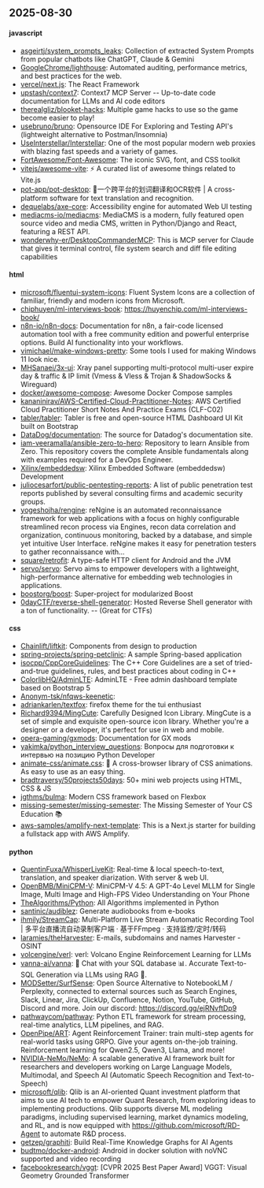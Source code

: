 ## 2025-08-30

#### javascript
* [asgeirtj/system_prompts_leaks](https://github.com/asgeirtj/system_prompts_leaks): Collection of extracted System Prompts from popular chatbots like ChatGPT, Claude & Gemini
* [GoogleChrome/lighthouse](https://github.com/GoogleChrome/lighthouse): Automated auditing, performance metrics, and best practices for the web.
* [vercel/next.js](https://github.com/vercel/next.js): The React Framework
* [upstash/context7](https://github.com/upstash/context7): Context7 MCP Server -- Up-to-date code documentation for LLMs and AI code editors
* [therealgliz/blooket-hacks](https://github.com/therealgliz/blooket-hacks): Multiple game hacks to use so the game become easier to play!
* [usebruno/bruno](https://github.com/usebruno/bruno): Opensource IDE For Exploring and Testing API's (lightweight alternative to Postman/Insomnia)
* [UseInterstellar/Interstellar](https://github.com/UseInterstellar/Interstellar): One of the most popular modern web proxies with blazing fast speeds and a variety of games.
* [FortAwesome/Font-Awesome](https://github.com/FortAwesome/Font-Awesome): The iconic SVG, font, and CSS toolkit
* [vitejs/awesome-vite](https://github.com/vitejs/awesome-vite): ⚡️ A curated list of awesome things related to Vite.js
* [pot-app/pot-desktop](https://github.com/pot-app/pot-desktop): 🌈一个跨平台的划词翻译和OCR软件 | A cross-platform software for text translation and recognition.
* [dequelabs/axe-core](https://github.com/dequelabs/axe-core): Accessibility engine for automated Web UI testing
* [mediacms-io/mediacms](https://github.com/mediacms-io/mediacms): MediaCMS is a modern, fully featured open source video and media CMS, written in Python/Django and React, featuring a REST API.
* [wonderwhy-er/DesktopCommanderMCP](https://github.com/wonderwhy-er/DesktopCommanderMCP): This is MCP server for Claude that gives it terminal control, file system search and diff file editing capabilities

#### html
* [microsoft/fluentui-system-icons](https://github.com/microsoft/fluentui-system-icons): Fluent System Icons are a collection of familiar, friendly and modern icons from Microsoft.
* [chiphuyen/ml-interviews-book](https://github.com/chiphuyen/ml-interviews-book): https://huyenchip.com/ml-interviews-book/
* [n8n-io/n8n-docs](https://github.com/n8n-io/n8n-docs): Documentation for n8n, a fair-code licensed automation tool with a free community edition and powerful enterprise options. Build AI functionality into your workflows.
* [vimichael/make-windows-pretty](https://github.com/vimichael/make-windows-pretty): Some tools I used for making Windows 11 look nice.
* [MHSanaei/3x-ui](https://github.com/MHSanaei/3x-ui): Xray panel supporting multi-protocol multi-user expire day & traffic & IP limit (Vmess & Vless & Trojan & ShadowSocks & Wireguard)
* [docker/awesome-compose](https://github.com/docker/awesome-compose): Awesome Docker Compose samples
* [kananinirav/AWS-Certified-Cloud-Practitioner-Notes](https://github.com/kananinirav/AWS-Certified-Cloud-Practitioner-Notes): AWS Certified Cloud Practitioner Short Notes And Practice Exams (CLF-C02)
* [tabler/tabler](https://github.com/tabler/tabler): Tabler is free and open-source HTML Dashboard UI Kit built on Bootstrap
* [DataDog/documentation](https://github.com/DataDog/documentation): The source for Datadog's documentation site.
* [iam-veeramalla/ansible-zero-to-hero](https://github.com/iam-veeramalla/ansible-zero-to-hero): Repository to learn Ansible from Zero. This repository covers the complete Ansible fundamentals along with examples required for a DevOps Engineer.
* [Xilinx/embeddedsw](https://github.com/Xilinx/embeddedsw): Xilinx Embedded Software (embeddedsw) Development
* [juliocesarfort/public-pentesting-reports](https://github.com/juliocesarfort/public-pentesting-reports): A list of public penetration test reports published by several consulting firms and academic security groups.
* [yogeshojha/rengine](https://github.com/yogeshojha/rengine): reNgine is an automated reconnaissance framework for web applications with a focus on highly configurable streamlined recon process via Engines, recon data correlation and organization, continuous monitoring, backed by a database, and simple yet intuitive User Interface. reNgine makes it easy for penetration testers to gather reconnaissance with…
* [square/retrofit](https://github.com/square/retrofit): A type-safe HTTP client for Android and the JVM
* [servo/servo](https://github.com/servo/servo): Servo aims to empower developers with a lightweight, high-performance alternative for embedding web technologies in applications.
* [boostorg/boost](https://github.com/boostorg/boost): Super-project for modularized Boost
* [0dayCTF/reverse-shell-generator](https://github.com/0dayCTF/reverse-shell-generator): Hosted Reverse Shell generator with a ton of functionality. -- (Great for CTFs)

#### css
* [Chainlift/liftkit](https://github.com/Chainlift/liftkit): Components from design to production
* [spring-projects/spring-petclinic](https://github.com/spring-projects/spring-petclinic): A sample Spring-based application
* [isocpp/CppCoreGuidelines](https://github.com/isocpp/CppCoreGuidelines): The C++ Core Guidelines are a set of tried-and-true guidelines, rules, and best practices about coding in C++
* [ColorlibHQ/AdminLTE](https://github.com/ColorlibHQ/AdminLTE): AdminLTE - Free admin dashboard template based on Bootstrap 5
* [Anonym-tsk/nfqws-keenetic](https://github.com/Anonym-tsk/nfqws-keenetic): 
* [adriankarlen/textfox](https://github.com/adriankarlen/textfox): firefox theme for the tui enthusiast
* [Richard9394/MingCute](https://github.com/Richard9394/MingCute): Carefully Designed Icon Library. MingCute is a set of simple and exquisite open-source icon library. Whether you're a designer or a developer, it's perfect for use in web and mobile.
* [opera-gaming/gxmods](https://github.com/opera-gaming/gxmods): Documentation for GX mods
* [yakimka/python_interview_questions](https://github.com/yakimka/python_interview_questions): Вопросы для подготовки к интервью на позицию Python Developer
* [animate-css/animate.css](https://github.com/animate-css/animate.css): 🍿 A cross-browser library of CSS animations. As easy to use as an easy thing.
* [bradtraversy/50projects50days](https://github.com/bradtraversy/50projects50days): 50+ mini web projects using HTML, CSS & JS
* [jgthms/bulma](https://github.com/jgthms/bulma): Modern CSS framework based on Flexbox
* [missing-semester/missing-semester](https://github.com/missing-semester/missing-semester): The Missing Semester of Your CS Education 📚
* [aws-samples/amplify-next-template](https://github.com/aws-samples/amplify-next-template): This is a Next.js starter for building a fullstack app with AWS Amplify.

#### python
* [QuentinFuxa/WhisperLiveKit](https://github.com/QuentinFuxa/WhisperLiveKit): Real-time & local speech-to-text, translation, and speaker diarization. With server & web UI.
* [OpenBMB/MiniCPM-V](https://github.com/OpenBMB/MiniCPM-V): MiniCPM-V 4.5: A GPT-4o Level MLLM for Single Image, Multi Image and High-FPS Video Understanding on Your Phone
* [TheAlgorithms/Python](https://github.com/TheAlgorithms/Python): All Algorithms implemented in Python
* [santinic/audiblez](https://github.com/santinic/audiblez): Generate audiobooks from e-books
* [ihmily/StreamCap](https://github.com/ihmily/StreamCap): Multi-Platform Live Stream Automatic Recording Tool | 多平台直播流自动录制客户端 · 基于FFmpeg · 支持监控/定时/转码
* [laramies/theHarvester](https://github.com/laramies/theHarvester): E-mails, subdomains and names Harvester - OSINT
* [volcengine/verl](https://github.com/volcengine/verl): verl: Volcano Engine Reinforcement Learning for LLMs
* [vanna-ai/vanna](https://github.com/vanna-ai/vanna): 🤖 Chat with your SQL database 📊. Accurate Text-to-SQL Generation via LLMs using RAG 🔄.
* [MODSetter/SurfSense](https://github.com/MODSetter/SurfSense): Open Source Alternative to NotebookLM / Perplexity, connected to external sources such as Search Engines, Slack, Linear, Jira, ClickUp, Confluence, Notion, YouTube, GitHub, Discord and more. Join our discord: https://discord.gg/ejRNvftDp9
* [pathwaycom/pathway](https://github.com/pathwaycom/pathway): Python ETL framework for stream processing, real-time analytics, LLM pipelines, and RAG.
* [OpenPipe/ART](https://github.com/OpenPipe/ART): Agent Reinforcement Trainer: train multi-step agents for real-world tasks using GRPO. Give your agents on-the-job training. Reinforcement learning for Qwen2.5, Qwen3, Llama, and more!
* [NVIDIA-NeMo/NeMo](https://github.com/NVIDIA-NeMo/NeMo): A scalable generative AI framework built for researchers and developers working on Large Language Models, Multimodal, and Speech AI (Automatic Speech Recognition and Text-to-Speech)
* [microsoft/qlib](https://github.com/microsoft/qlib): Qlib is an AI-oriented Quant investment platform that aims to use AI tech to empower Quant Research, from exploring ideas to implementing productions. Qlib supports diverse ML modeling paradigms, including supervised learning, market dynamics modeling, and RL, and is now equipped with https://github.com/microsoft/RD-Agent to automate R&D process.
* [getzep/graphiti](https://github.com/getzep/graphiti): Build Real-Time Knowledge Graphs for AI Agents
* [budtmo/docker-android](https://github.com/budtmo/docker-android): Android in docker solution with noVNC supported and video recording
* [facebookresearch/vggt](https://github.com/facebookresearch/vggt): [CVPR 2025 Best Paper Award] VGGT: Visual Geometry Grounded Transformer
